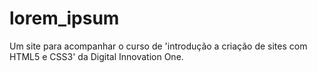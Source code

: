 # lorem_ipsum
Um site para acompanhar o curso de 'introdução a criação de sites com HTML5 e CSS3' da Digital Innovation One.

